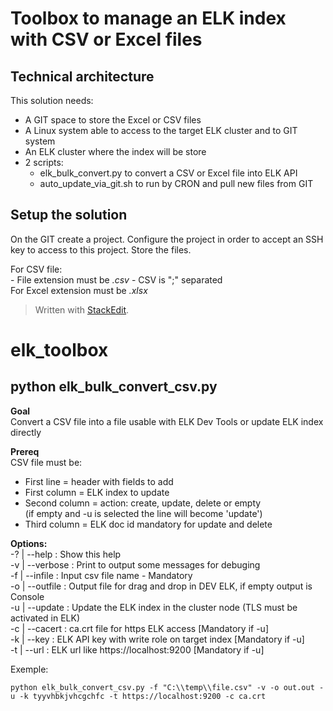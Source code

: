 # Toolbox to manage an ELK index with CSV or Excel files

## Technical architecture
This solution needs:    
- A GIT space to store the Excel or CSV files
- A Linux system able to access to the target ELK cluster and to GIT system
- An ELK cluster where the index will be store
- 2 scripts:
  * elk_bulk_convert.py to convert a CSV or Excel file into ELK API
  * auto_update_via_git.sh to run by CRON and pull new files from GIT    

## Setup the solution      
On the GIT create a project.
Configure the project in order to accept an SSH key to access to this project.
Store the files.   

For CSV file:        
    - File extension must be *.csv*
    - CSV is ";" separated    
For Excel extension must be *.xlsx*     


> Written with [StackEdit](https://stackedit.io/).

# elk_toolbox
## python elk_bulk_convert_csv.py
**Goal**   
Convert a CSV file into a file usable with ELK Dev Tools or update ELK index directly     

**Prereq**   
CSV file must be:     
- First line = header with fields to add     
- First column = ELK index to update     
- Second column = action: create, update, delete or empty     
(if empty and -u is selected the line will become 'update')    
- Third column = ELK doc id mandatory for update and delete    

**Options:**    
-? | --help	      : Show this help    
-v | --verbose    : Print to output some messages for debuging    
-f | --infile     : Input csv file name - Mandatory    
-o | --outfile    : Output file for drag and drop in DEV ELK, if empty output is Console    
-u | --update     : Update the ELK index in the cluster node (TLS must be activated in ELK)    
-c | --cacert     : ca.crt file for https ELK access [Mandatory if -u]    
-k | --key        : ELK API key with write role on target index [Mandatory if -u]   
-t | --url        : ELK url like https://localhost:9200 [Mandatory if -u]    

Exemple:    
```
python elk_bulk_convert_csv.py -f "C:\\temp\\file.csv" -v -o out.out -u -k tyyvhbkjvhcgchfc -t https://localhost:9200 -c ca.crt
```    
